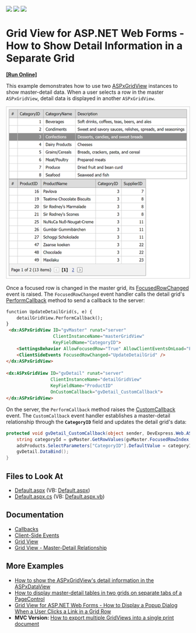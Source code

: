 <!-- default badges list -->
![](https://img.shields.io/endpoint?url=https://codecentral.devexpress.com/api/v1/VersionRange/128542722/13.1.4%2B)
[![](https://img.shields.io/badge/Open_in_DevExpress_Support_Center-FF7200?style=flat-square&logo=DevExpress&logoColor=white)](https://supportcenter.devexpress.com/ticket/details/E70)
[![](https://img.shields.io/badge/📖_How_to_use_DevExpress_Examples-e9f6fc?style=flat-square)](https://docs.devexpress.com/GeneralInformation/403183)
<!-- default badges end -->

# Grid View for ASP.NET Web Forms - How to Show Detail Information in a Separate Grid

<!-- run online -->
**[[Run Online]](https://codecentral.devexpress.com/128542722/)**
<!-- run online end -->


This example demonstrates how to use two [ASPxGridView](https://docs.devexpress.com/AspNet/DevExpress.Web.ASPxGridView?p=netframework) instances to show master-detail data. When a user selects a row in the master `ASPxGridView`, detail data is displayed in another `ASPxGridView`.

![Two grids that show master-detail data](images/detailed-grid.png)

Once a focused row is changed in the master grid, its [FocusedRowChanged](https://docs.devexpress.com/AspNet/DevExpress.Web.ASPxGridView.FocusedRowChanged) event is raised. The `FocusedRowChanged` event handler calls the detail grid's [PerformCallback](https://docs.devexpress.com/AspNet/js-ASPxClientGridView.PerformCallback(args)?p=netframework) method to send a callback to the server:
```aspx
function UpdateDetailGrid(s, e) {
    detailGridView.PerformCallback();
}
 <dx:ASPxGridView ID="gvMaster" runat="server" 
                  ClientInstanceName="masterGridView"
                  KeyFieldName="CategoryID">            
    <SettingsBehavior AllowFocusedRow="True" AllowClientEventsOnLoad="False" />
    <ClientSideEvents FocusedRowChanged="UpdateDetailGrid" />
</dx:ASPxGridView>

<dx:ASPxGridView ID="gvDetail" runat="server" 
                 ClientInstanceName="detailGridView" 
                 KeyFieldName="ProductID"
                 OnCustomCallback="gvDetail_CustomCallback">
</dx:ASPxGridView>
```

On the server, the `PerformCallback` method raises the [CustomCallback](https://docs.devexpress.com/AspNet/DevExpress.Web.ASPxGridView.CustomCallback?p=netframework) event. The `CustomCallback` event handler establishes a master-detail relationship through the **`CategoryID`** field and updates the detail grid's data:

```cs
protected void gvDetail_CustomCallback(object sender, DevExpress.Web.ASPxGridView.ASPxGridViewCustomCallbackEventArgs e) {
    string categoryId = gvMaster.GetRowValues(gvMaster.FocusedRowIndex, "CategoryID").ToString();
    adsProducts.SelectParameters["CategoryID"].DefaultValue = categoryId;
    gvDetail.DataBind();
}
```    

## Files to Look At

* [Default.aspx](./CS/Solution/Default.aspx) (VB: [Default.aspx](./VB/Solution/Default.aspx))
* [Default.aspx.cs](./CS/Solution/Default.aspx.cs) (VB: [Default.aspx.vb](./VB/Solution/Default.aspx.vb))

## Documentation

* [Callbacks](https://docs.devexpress.com/AspNet/402559/common-concepts/callbacks)
* [Client-Side Events](https://docs.devexpress.com/AspNet/9448/common-concepts/client-side-functionality/client-side-events?p=netframework)
* [Grid View](https://docs.devexpress.com/AspNet/5823/components/grid-view?p=netframework)
* [Grid View - Master-Detail Relationship](https://docs.devexpress.com/AspNet/3772/components/grid-view/concepts/master-detail-relationship)

## More Examples

* [How to show the ASPxGridView's detail information in the ASPxDataView](https://github.com/DevExpress-Examples/how-to-show-the-aspxgridviews-detail-information-in-the-aspxdataview-e2529)
* [How to display master-detail tables in two grids on separate tabs of a PageControl](https://github.com/DevExpress-Examples/how-to-display-master-detail-tables-in-two-grids-on-separate-tabs-of-a-pagecontrol-e1285)
* [Grid View for ASP.NET Web Forms - How to Display a Popup Dialog When a User Clicks a Link in a Grid Row](https://github.com/DevExpress-Examples/aspxgridview-display-popup-when-user-clicks-cell-link)
* **MVC Version:** [How to export multiple GridViews into a single print document](https://github.com/DevExpress-Examples/how-to-export-multiple-gridviews-into-a-single-print-document-e3891)

